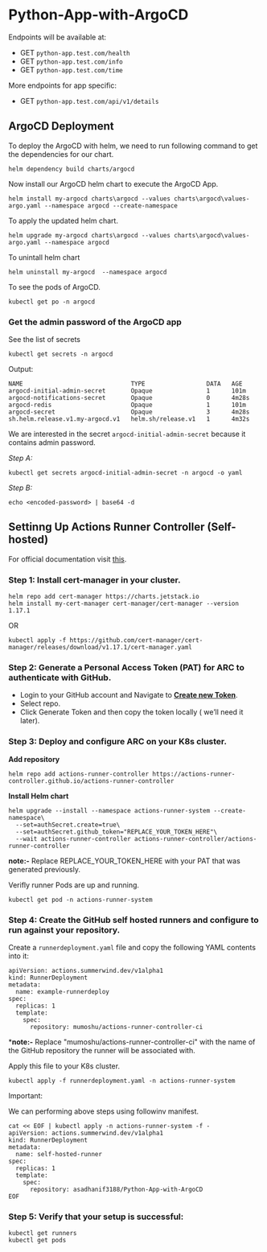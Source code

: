 # Python-App-with-ArgoCD

Endpoints will be available at:
- GET `python-app.test.com/health`
- GET `python-app.test.com/info`
- GET `python-app.test.com/time`

More endpoints for app specific:
- GET `python-app.test.com/api/v1/details`

## ArgoCD Deployment 
To deploy the ArgoCD with helm, we need to run following command to get the dependencies for our chart.

```
helm dependency build charts/argocd
```

Now install our ArgoCD helm chart to execute the ArgoCD App. 

```
helm install my-argocd charts\argocd --values charts\argocd\values-argo.yaml --namespace argocd --create-namespace
```

To apply the updated helm chart.
```
helm upgrade my-argocd charts\argocd --values charts\argocd\values-argo.yaml --namespace argocd 
```

To unintall helm chart 
```
helm uninstall my-argocd  --namespace argocd
```

To see the pods of ArgoCD.

```
kubectl get po -n argocd
```

### Get the admin password of the ArgoCD app

See the list of secrets

```
kubectl get secrets -n argocd
```

Output:
```
NAME                              TYPE                 DATA   AGE
argocd-initial-admin-secret       Opaque               1      101m
argocd-notifications-secret       Opaque               0      4m28s
argocd-redis                      Opaque               1      101m
argocd-secret                     Opaque               3      4m28s
sh.helm.release.v1.my-argocd.v1   helm.sh/release.v1   1      4m32s
```

We are interested in the secret `argocd-initial-admin-secret` because it contains admin password. 

*Step A:*
```
kubectl get secrets argocd-initial-admin-secret -n argocd -o yaml
```

*Step B:*
```
echo <encoded-password> | base64 -d
```

## Settinng Up Actions Runner Controller (Self-hosted)

For official documentation visit [this](#https://github.com/actions/actions-runner-controller/blob/master/docs/quickstart.md).


### Step 1: Install cert-manager in your cluster.

```
helm repo add cert-manager https://charts.jetstack.io
helm install my-cert-manager cert-manager/cert-manager --version 1.17.1
```

OR 

```
kubectl apply -f https://github.com/cert-manager/cert-manager/releases/download/v1.17.1/cert-manager.yaml
```

### Step 2: Generate a Personal Access Token (PAT) for ARC to authenticate with GitHub.

- Login to your GitHub account and Navigate to **[Create new Token](#https://github.com/settings/tokens/new)**.
- Select repo.
- Click Generate Token and then copy the token locally ( we’ll need it later).

### Step 3: Deploy and configure ARC on your K8s cluster.

**Add repository**
```
helm repo add actions-runner-controller https://actions-runner-controller.github.io/actions-runner-controller
```

**Install Helm chart**

```
helm upgrade --install --namespace actions-runner-system --create-namespace\
  --set=authSecret.create=true\
  --set=authSecret.github_token="REPLACE_YOUR_TOKEN_HERE"\
  --wait actions-runner-controller actions-runner-controller/actions-runner-controller
```

**note:-** Replace REPLACE_YOUR_TOKEN_HERE with your PAT that was generated previously.

Verifly runner Pods are up and running.

```
kubectl get pod -n actions-runner-system
```

### Step 4: Create the GitHub self hosted runners and configure to run against your repository.

Create a `runnerdeployment.yaml` file and copy the following YAML contents into it:

```
apiVersion: actions.summerwind.dev/v1alpha1
kind: RunnerDeployment
metadata:
  name: example-runnerdeploy
spec:
  replicas: 1
  template:
    spec:
      repository: mumoshu/actions-runner-controller-ci
```

***note:-** Replace "mumoshu/actions-runner-controller-ci" with the name of the GitHub repository the runner will be associated with.

Apply this file to your K8s cluster.
```
kubectl apply -f runnerdeployment.yaml -n actions-runner-system
```

Important:

We can performing above steps using followinv manifest.

```
cat << EOF | kubectl apply -n actions-runner-system -f -
apiVersion: actions.summerwind.dev/v1alpha1
kind: RunnerDeployment
metadata:
  name: self-hosted-runner
spec:
  replicas: 1
  template:
    spec:
      repository: asadhanif3188/Python-App-with-ArgoCD
EOF
```

### Step 5: Verify that your setup is successful:

```
kubectl get runners
kubectl get pods
```


